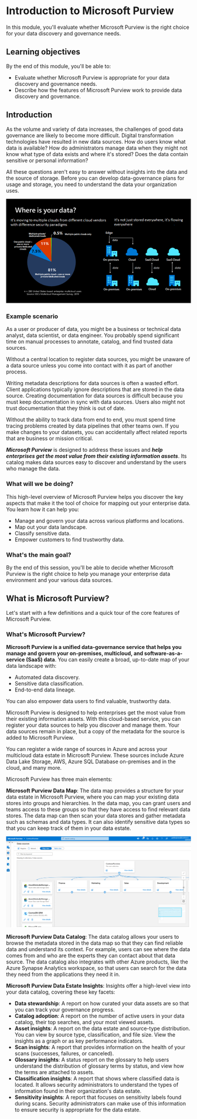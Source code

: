 # Introduction to Microsoft Purview

In this module, you'll evaluate whether Microsoft Purview is the right choice for your data discovery and governance needs.

## Learning objectives

By the end of this module, you'll be able to:

 - Evaluate whether Microsoft Purview is appropriate for your data discovery and governance needs.
 - Describe how the features of Microsoft Purview work to provide data discovery and governance.

## Introduction

As the volume and variety of data increases, the challenges of good data governance are likely to become more difficult. Digital transformation technologies have resulted in new data sources. How do users know what data is available? How do administrators manage data when they might not know what type of data exists and where it's stored? Does the data contain sensitive or personal information?

All these questions aren't easy to answer without insights into the data and the source of storage. Before you can develop data-governance plans for usage and storage, you need to understand the data your organization uses.

<a href="#">
    <img src="./img/where-is-data.png" />
</a>

### Example scenario

As a user or producer of data, you might be a business or technical data analyst, data scientist, or data engineer. You probably spend significant time on manual processes to annotate, catalog, and find trusted data sources.

Without a central location to register data sources, you might be unaware of a data source unless you come into contact with it as part of another process.

Writing metadata descriptions for data sources is often a wasted effort. Client applications typically ignore descriptions that are stored in the data source. Creating documentation for data sources is difficult because you must keep documentation in sync with data sources. Users also might not trust documentation that they think is out of date.

Without the ability to track data from end to end, you must spend time tracing problems created by data pipelines that other teams own. If you make changes to your datasets, you can accidentally affect related reports that are business or mission critical.

***Microsoft Purview*** is designed to address these issues and ***help enterprises get the most value from their existing information assets***. Its catalog makes data sources easy to discover and understand by the users who manage the data.

### What will we be doing?

This high-level overview of Microsoft Purview helps you discover the key aspects that make it the tool of choice for mapping out your enterprise data. You learn how it can help you:

 - Manage and govern your data across various platforms and locations.
 - Map out your data landscape.
 - Classify sensitive data.
 - Empower customers to find trustworthy data.

### What's the main goal?

By the end of this session, you'll be able to decide whether Microsoft Purview is the right choice to help you manage your enterprise data environment and your various data sources.

## What is Microsoft Purview?

Let's start with a few definitions and a quick tour of the core features of Microsoft Purview.

### What's Microsoft Purview?

**Microsoft Purview is a unified data-governance service that helps you manage and govern your on-premises, multicloud, and software-as-a-service (SaaS) data**. You can easily create a broad, up-to-date map of your data landscape with:

 - Automated data discovery.
 - Sensitive data classification.
 - End-to-end data lineage.

You can also empower data users to find valuable, trustworthy data.

Microsoft Purview is designed to help enterprises get the most value from their existing information assets. With this cloud-based service, you can register your data sources to help you discover and manage them. Your data sources remain in place, but a copy of the metadata for the source is added to Microsoft Purview.

You can register a wide range of sources in Azure and across your multicloud data estate in Microsoft Purview. These sources include Azure Data Lake Storage, AWS, Azure SQL Database on-premises and in the cloud, and many more.

Microsoft Purview has three main elements:

**Microsoft Purview Data Map**: The data map provides a structure for your data estate in Microsoft Purview, where you can map your existing data stores into groups and hierarchies. In the data map, you can grant users and teams access to these groups so that they have access to find relevant data stores. The data map can then scan your data stores and gather metadata such as schemas and data types. It can also identify sensitive data types so that you can keep track of them in your data estate.

<a href="#">
    <img src="./img/data-map-sources.png" />
</a>

**Microsoft Purview Data Catalog**: The data catalog allows your users to browse the metadata stored in the data map so that they can find reliable data and understand its context. For example, users can see where the data comes from and who are the experts they can contact about that data source. The data catalog also integrates with other Azure products, like the Azure Synapse Analytics workspace, so that users can search for the data they need from the applications they need it in.

**Microsoft Purview Data Estate Insights**: Insights offer a high-level view into your data catalog, covering these key facets:

 - **Data stewardship**: A report on how curated your data assets are so that you can track your governance progress.
 - **Catalog adoption**: A report on the number of active users in your data catalog, their top searches, and your most viewed assets.
 - **Asset insights**: A report on the data estate and source-type distribution. You can view by source type, classification, and file size. View the insights as a graph or as key performance indicators.
 - **Scan insights**: A report that provides information on the health of your scans (successes, failures, or canceled).
 - **Glossary insights**: A status report on the glossary to help users understand the distribution of glossary terms by status, and view how the terms are attached to assets.
 - **Classification insights**: A report that shows where classified data is located. It allows security administrators to understand the types of information found in their organization's data estate.
 - **Sensitivity insights**: A report that focuses on sensitivity labels found during scans. Security administrators can make use of this information to ensure security is appropriate for the data estate.

## 